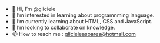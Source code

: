- 👋 Hi, I’m @gliciele
- 👀 I’m interested in learning about programnming language.
- 🌱 I’m currently learning about HTML, CSS and JavaScript.
- 💞️ I’m looking to collaborate on knowledge.
- 📫 How to reach me : glicieleasoares@hotmail.com

<!---
gliciele/gliciele is a ✨ special ✨ repository because its `README.md` (this file) appears on your GitHub profile.
You can click the Preview link to take a look at your changes.
--->
